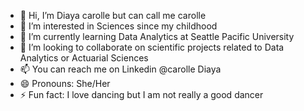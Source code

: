 - 👋 Hi, I’m Diaya carolle but can call me carolle
- 👀 I’m interested in Sciences since my childhood
- 🌱 I’m currently learning Data Analytics at Seattle Pacific University
- 💞️ I’m looking to collaborate on scientific projects related to Data Analytics or Actuarial Sciences
- 📫 You can reach me on Linkedin @carolle Diaya
- 😄 Pronouns: She/Her
- ⚡ Fun fact: I love dancing but I am not really a good dancer

<!---
diayab1/diayab1 is a ✨ special ✨ repository because its `README.md` (this file) appears on your GitHub profile.
You can click the Preview link to take a look at your changes.
--->
